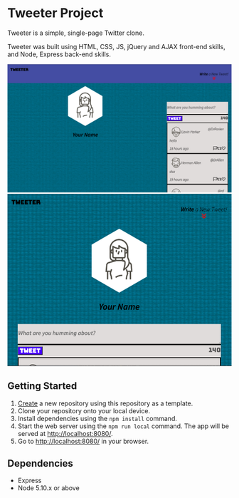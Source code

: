 # Tweeter Project

Tweeter is a simple, single-page Twitter clone.

Tweeter was built using HTML, CSS, JS, jQuery and AJAX front-end skills, and Node, Express back-end skills.

!["Desktop screenshot"](https://github.com/AbdiGureye/tweeter/blob/master/public/images/Screen%20Shot%202021-11-21%20at%204.20.20%20PM.png?raw=true)
!["Mobile screehshot"](https://github.com/AbdiGureye/tweeter/blob/master/public/images/Screen%20Shot%202021-11-21%20at%204.20.43%20PM.png?raw=true)

## Getting Started

1. [Create](https://docs.github.com/en/repositories/creating-and-managing-repositories/creating-a-repository-from-a-template) a new repository using this repository as a template.
2. Clone your repository onto your local device.
3. Install dependencies using the `npm install` command.
3. Start the web server using the `npm run local` command. The app will be served at <http://localhost:8080/>.
4. Go to <http://localhost:8080/> in your browser.

## Dependencies

- Express
- Node 5.10.x or above
